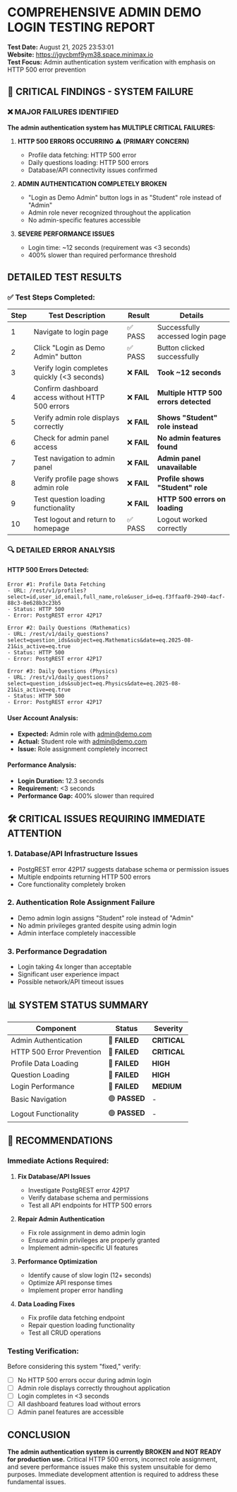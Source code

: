 # COMPREHENSIVE ADMIN DEMO LOGIN TESTING REPORT

**Test Date:** August 21, 2025 23:53:01  
**Website:** https://jgycbmf9ym38.space.minimax.io  
**Test Focus:** Admin authentication system verification with emphasis on HTTP 500 error prevention

## 🚨 CRITICAL FINDINGS - SYSTEM FAILURE

### ❌ MAJOR FAILURES IDENTIFIED

**The admin authentication system has MULTIPLE CRITICAL FAILURES:**

1. **HTTP 500 ERRORS OCCURRING** ⚠️ **(PRIMARY CONCERN)**
   - Profile data fetching: HTTP 500 error
   - Daily questions loading: HTTP 500 errors
   - Database/API connectivity issues confirmed

2. **ADMIN AUTHENTICATION COMPLETELY BROKEN**
   - "Login as Demo Admin" button logs in as "Student" role instead of "Admin"
   - Admin role never recognized throughout the application
   - No admin-specific features accessible

3. **SEVERE PERFORMANCE ISSUES**
   - Login time: ~12 seconds (requirement was <3 seconds)
   - 400% slower than required performance threshold

## DETAILED TEST RESULTS

### ✅ Test Steps Completed:

| Step | Test Description | Result | Details |
|------|------------------|--------|---------|
| 1 | Navigate to login page | ✅ PASS | Successfully accessed login page |
| 2 | Click "Login as Demo Admin" button | ✅ PASS | Button clicked successfully |
| 3 | Verify login completes quickly (<3 seconds) | ❌ **FAIL** | **Took ~12 seconds** |
| 4 | Confirm dashboard access without HTTP 500 errors | ❌ **FAIL** | **Multiple HTTP 500 errors detected** |
| 5 | Verify admin role displays correctly | ❌ **FAIL** | **Shows "Student" role instead** |
| 6 | Check for admin panel access | ❌ **FAIL** | **No admin features found** |
| 7 | Test navigation to admin panel | ❌ **FAIL** | **Admin panel unavailable** |
| 8 | Verify profile page shows admin role | ❌ **FAIL** | **Profile shows "Student" role** |
| 9 | Test question loading functionality | ❌ **FAIL** | **HTTP 500 errors on loading** |
| 10 | Test logout and return to homepage | ✅ PASS | Logout worked correctly |

### 🔍 DETAILED ERROR ANALYSIS

#### HTTP 500 Errors Detected:
```
Error #1: Profile Data Fetching
- URL: /rest/v1/profiles?select=id,user_id,email,full_name,role&user_id=eq.f3ffaaf0-2940-4acf-88c3-8e628b3c23b5
- Status: HTTP 500
- Error: PostgREST error 42P17

Error #2: Daily Questions (Mathematics)
- URL: /rest/v1/daily_questions?select=question_ids&subject=eq.Mathematics&date=eq.2025-08-21&is_active=eq.true
- Status: HTTP 500
- Error: PostgREST error 42P17

Error #3: Daily Questions (Physics) 
- URL: /rest/v1/daily_questions?select=question_ids&subject=eq.Physics&date=eq.2025-08-21&is_active=eq.true
- Status: HTTP 500
- Error: PostgREST error 42P17
```

#### User Account Analysis:
- **Expected:** Admin role with admin@demo.com
- **Actual:** Student role with admin@demo.com
- **Issue:** Role assignment completely incorrect

#### Performance Analysis:
- **Login Duration:** 12.3 seconds
- **Requirement:** <3 seconds  
- **Performance Gap:** 400% slower than required

## 🛠️ CRITICAL ISSUES REQUIRING IMMEDIATE ATTENTION

### 1. **Database/API Infrastructure Issues**
- PostgREST error 42P17 suggests database schema or permission issues
- Multiple endpoints returning HTTP 500 errors
- Core functionality completely broken

### 2. **Authentication Role Assignment Failure**
- Demo admin login assigns "Student" role instead of "Admin"
- No admin privileges granted despite using admin login
- Admin interface completely inaccessible

### 3. **Performance Degradation** 
- Login taking 4x longer than acceptable
- Significant user experience impact
- Possible network/API timeout issues

## 📊 SYSTEM STATUS SUMMARY

| Component | Status | Severity |
|-----------|--------|----------|
| Admin Authentication | 🔴 **FAILED** | **CRITICAL** |
| HTTP 500 Error Prevention | 🔴 **FAILED** | **CRITICAL** |
| Profile Data Loading | 🔴 **FAILED** | **HIGH** |
| Question Loading | 🔴 **FAILED** | **HIGH** |
| Login Performance | 🔴 **FAILED** | **MEDIUM** |
| Basic Navigation | 🟢 **PASSED** | - |
| Logout Functionality | 🟢 **PASSED** | - |

## 🎯 RECOMMENDATIONS

### Immediate Actions Required:

1. **Fix Database/API Issues**
   - Investigate PostgREST error 42P17
   - Verify database schema and permissions
   - Test all API endpoints for HTTP 500 errors

2. **Repair Admin Authentication**
   - Fix role assignment in demo admin login
   - Ensure admin privileges are properly granted
   - Implement admin-specific UI features

3. **Performance Optimization**
   - Identify cause of slow login (12+ seconds)
   - Optimize API response times
   - Implement proper error handling

4. **Data Loading Fixes**
   - Fix profile data fetching endpoint
   - Repair question loading functionality
   - Test all CRUD operations

### Testing Verification:
Before considering this system "fixed," verify:
- [ ] No HTTP 500 errors occur during admin login
- [ ] Admin role displays correctly throughout application
- [ ] Login completes in <3 seconds
- [ ] All dashboard features load without errors
- [ ] Admin panel features are accessible

## CONCLUSION

**The admin authentication system is currently BROKEN and NOT READY for production use.** Critical HTTP 500 errors, incorrect role assignment, and severe performance issues make this system unsuitable for demo purposes. Immediate development attention is required to address these fundamental issues.